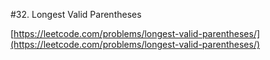 #32. Longest Valid Parentheses

[https://leetcode.com/problems/longest-valid-parentheses/](https://leetcode.com/problems/longest-valid-parentheses/)
